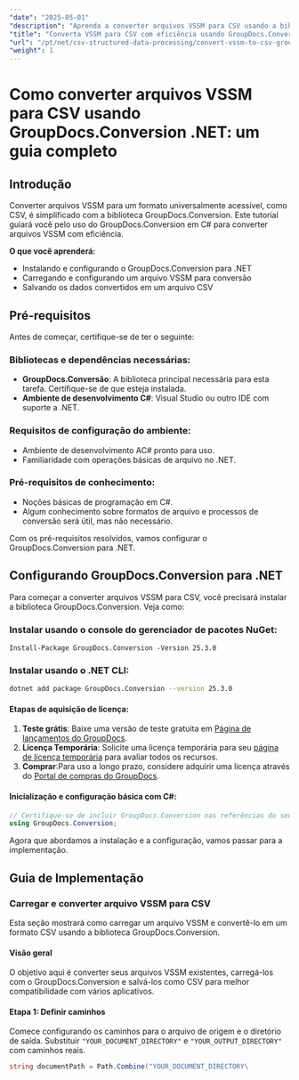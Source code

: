 ```yaml
---
"date": "2025-05-01"
"description": "Aprenda a converter arquivos VSSM para CSV usando a biblioteca GroupDocs.Conversion em C#. Este guia aborda a configuração, as etapas de conversão e as aplicações práticas."
"title": "Converta VSSM para CSV com eficiência usando GroupDocs.Conversion em C# - Um guia completo"
"url": "/pt/net/csv-structured-data-processing/convert-vssm-to-csv-groupdocs-net/"
"weight": 1
---
```


# Como converter arquivos VSSM para CSV usando GroupDocs.Conversion .NET: um guia completo

## Introdução

Converter arquivos VSSM para um formato universalmente acessível, como CSV, é simplificado com a biblioteca GroupDocs.Conversion. Este tutorial guiará você pelo uso do GroupDocs.Conversion em C# para converter arquivos VSSM com eficiência.

**O que você aprenderá:**
- Instalando e configurando o GroupDocs.Conversion para .NET
- Carregando e configurando um arquivo VSSM para conversão
- Salvando os dados convertidos em um arquivo CSV

## Pré-requisitos

Antes de começar, certifique-se de ter o seguinte:

### Bibliotecas e dependências necessárias:
- **GroupDocs.Conversão**: A biblioteca principal necessária para esta tarefa. Certifique-se de que esteja instalada.
- **Ambiente de desenvolvimento C#**: Visual Studio ou outro IDE com suporte a .NET.

### Requisitos de configuração do ambiente:
- Ambiente de desenvolvimento AC# pronto para uso.
- Familiaridade com operações básicas de arquivo no .NET.

### Pré-requisitos de conhecimento:
- Noções básicas de programação em C#.
- Algum conhecimento sobre formatos de arquivo e processos de conversão será útil, mas não necessário.

Com os pré-requisitos resolvidos, vamos configurar o GroupDocs.Conversion para .NET.

## Configurando GroupDocs.Conversion para .NET

Para começar a converter arquivos VSSM para CSV, você precisará instalar a biblioteca GroupDocs.Conversion. Veja como:

### Instalar usando o console do gerenciador de pacotes NuGet:
```shell
Install-Package GroupDocs.Conversion -Version 25.3.0
```

### Instalar usando o .NET CLI:
```bash
dotnet add package GroupDocs.Conversion --version 25.3.0
```

#### Etapas de aquisição de licença:
1. **Teste grátis**: Baixe uma versão de teste gratuita em [Página de lançamentos do GroupDocs](https://releases.groupdocs.com/conversion/net/).
2. **Licença Temporária**: Solicite uma licença temporária para seu [página de licença temporária](https://purchase.groupdocs.com/temporary-license/) para avaliar todos os recursos.
3. **Comprar**:Para uso a longo prazo, considere adquirir uma licença através do [Portal de compras do GroupDocs](https://purchase.groupdocs.com/buy).

#### Inicialização e configuração básica com C#:
```csharp
// Certifique-se de incluir GroupDocs.Conversion nas referências do seu projeto
using GroupDocs.Conversion;
```

Agora que abordamos a instalação e a configuração, vamos passar para a implementação.

## Guia de Implementação

### Carregar e converter arquivo VSSM para CSV

Esta seção mostrará como carregar um arquivo VSSM e convertê-lo em um formato CSV usando a biblioteca GroupDocs.Conversion.

#### Visão geral
O objetivo aqui é converter seus arquivos VSSM existentes, carregá-los com o GroupDocs.Conversion e salvá-los como CSV para melhor compatibilidade com vários aplicativos.

#### Etapa 1: Definir caminhos
Comece configurando os caminhos para o arquivo de origem e o diretório de saída. Substituir `"YOUR_DOCUMENT_DIRECTORY"` e `"YOUR_OUTPUT_DIRECTORY"` com caminhos reais.
```csharp
string documentPath = Path.Combine("YOUR_DOCUMENT_DIRECTORY\